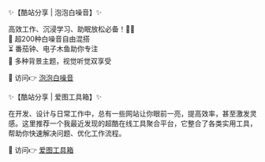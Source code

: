 ✨【酷站分享 | 泡泡白噪音】✨  

高效工作、沉浸学习、助眠放松必备！📢💤  
🌊 超200种白噪音自由混搭  
⏳ 番茄钟、电子木鱼助你专注  
🎨 多种背景主题，视觉听觉双享受  

🔗 访问👉 [泡泡白噪音](https://www.ppbzy.com/)  

✨【酷站分享 | 爱图工具箱】✨ 

在开发、设计与日常工作中，总有一些网站让你眼前一亮，提高效率，甚至激发灵感。这里推荐一个我最近发现的超酷在线工具聚合平台，它整合了各类实用工具，帮助你快速解决问题、优化工作流程。

🔗 访问👉 [爱图工具箱](https://www.itutool.com)
